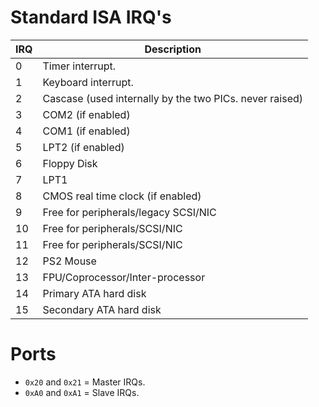 # Standard ISA IRQ's

| IRQ | Description                                             |
| --- | ------------------------------------------------------- |
| 0   | Timer interrupt.                                        |
| 1   | Keyboard interrupt.                                     |
| 2   | Cascase (used internally by the two PICs. never raised) |
| 3   | COM2 (if enabled)                                       |
| 4   | COM1 (if enabled)                                       |
| 5   | LPT2 (if enabled)                                       |
| 6   | Floppy Disk                                             |
| 7   | LPT1                                                    |
| 8   | CMOS real time clock (if enabled)                       |
| 9   | Free for peripherals/legacy SCSI/NIC                    |
| 10  | Free for peripherals/SCSI/NIC                           |
| 11  | Free for peripherals/SCSI/NIC                           |
| 12  | PS2 Mouse                                               |
| 13  | FPU/Coprocessor/Inter-processor                         |
| 14  | Primary ATA hard disk                                   |
| 15  | Secondary ATA hard disk                                 |
# Ports
- `0x20` and `0x21` = Master IRQs.
- `0xA0` and `0xA1` = Slave IRQs.

